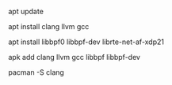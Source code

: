 
apt update

apt install clang llvm gcc

apt install libbpf0 libbpf-dev librte-net-af-xdp21


apk add clang llvm gcc libbpf libbpf-dev 

pacman -S clang 